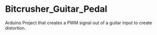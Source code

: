 # Bitcrusher_Guitar_Pedal
Arduino Project that creates a PWM signal out of a guitar input to create distortion. 

